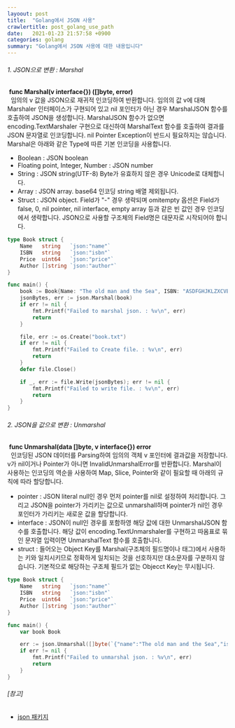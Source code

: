```yaml
---
layoout: post
title:  "Golang에서 JSON 사용"
crawlertitle: post_golang_use_path
date:   2021-01-23 21:57:58 +0900
categories: golang
summary: "Golang에서 JSON 사용에 대한 내용입니다"
---  
```

###### 1. JSON으로 변환 : Marshal  
&nbsp;**func Marshal(v interface{}) ([]byte, error)**  
&nbsp;&nbsp;임의의 v 값을 JSON으로 재귀적 인코딩하여 반환합니다. 임의의 값 v에 대해 Marshaler 인터페이스가 구현되어 있고 nil 포인터가 아닌 경우 MarshalJSON 함수를 호출하여 JSON을 생성합니다. MarshalJSON 함수가 없으면 encoding.TextMarshaler 구현으로 대신하여 MarshalText 함수를 호출하여 결과를 JSON 문자열로 인코딩합니다. nil Pointer Exception이 반드시 필요하지는 않습니다. Marshal은 아래와 같은 Type에 따른 기본 인코딩을 사용합니다.  
- Boolean : JSON boolean  
- Floating point, Integer, Number : JSON number  
- String : JSON string(UTF-8) Byte가 유효하지 않은 경우 Unicode로 대체합니다.  
- Array : JSON array. base64 인코딩 string 배열 제외됩니다.  
- Struct : JSON object. Field가 "-" 경우 생략되며 omitempty 옵션은 Field가 false, 0, nil pointer, nil interface, empty array 등과 같은 빈 값인 경우 인코딩에서 생략합니다. JSON으로 사용할 구조체의 Field명은 대문자로 시작되어야 합니다.  

~~~go
type Book struct {
	Name   string   `json:"name"`
	ISBN   string   `json:"isbn"`
	Price  uint64   `json:"price"`
	Author []string `json:"author"`
}

func main() {
	book := Book{Name: "The old man and the Sea", ISBN: "ASDFGHJKLZXCVBN", Price: 12000, Author: []string{"Ernest Hemingway"}}
	jsonBytes, err := json.Marshal(book)
	if err != nil {
		fmt.Printf("Failed to marshal json. : %v\n", err)
		return
	}

	file, err := os.Create("book.txt")
	if err != nil {
		fmt.Printf("Failed to Create file. : %v\n", err)
		return
	}
	defer file.Close()

	if _, err := file.Write(jsonBytes); err != nil {
		fmt.Printf("Failed to write file. : %v\n", err)
		return
	}
}
~~~

###### 2. JSON을 값으로 변환 : Unmarshal  
&nbsp;**func Unmarshal(data []byte, v interface{}) error**  
&nbsp;&nbsp;인코딩된 JSON 데이터를 Parsing하여 임의의 객체 v 포인터에 결과값을 저장합니다. v가 nil이거나 Pointer가 아니면 InvalidUnmarshalError를 반환합니다. Marshal이 사용하는 인코딩의 역순을 사용하여 Map, Slice, Pointer와 같이 필요할 때 아래의 규칙에 따라 할당합니다.  
- pointer :  JSON literal null인 경우 먼저 pointer를 nil로 설정하여 처리합니다. 그리고 JSON을 pointer가 가리키는 값으로 unmarshall하며 pointer가 nil인 경우 포인터가 가리키는 새로운 값을 할당합니다.  
- interface : JSON이 null인 경우를 포함하영 해당 값에 대한 UnmarshalJSON 함수를 호출합니다. 해당 값이 encoding.TextUnmarshaler를 구현하고 따옴표로 묶인 문자열 입력이면 UnmarshalText 함수를 호출합니다.  
- struct : 들어오는 Object Key를 Marshal(구조체의 필드명이나 태그)에서 사용하는 키와 일치시키므로 정확하게 일치되는 것을 선호하지만 대소문자를 구분하지 않습니다. 기본적으로 해당하는 구조체 필드가 없는 Objecct Key는 무시됩니다.  

~~~go
type Book struct {
	Name   string   `json:"name"`
	ISBN   string   `json:"isbn"`
	Price  uint64   `json:"price"`
	Author []string `json:"author"`
}

func main() {
	var book Book

	err := json.Unmarshal([]byte(`{"name":"The old man and the Sea","isbn":"ASDFGHJKLZXCVBN","price":12000,"author":["Ernest Hemingway"]}`), &book)
	if err != nil {
		fmt.Printf("Failed to unmarshal json. : %v\n", err)
		return
	}
}
~~~

###### [참고]  
- [json 패키지](https://golang.org/pkg/encoding/json)